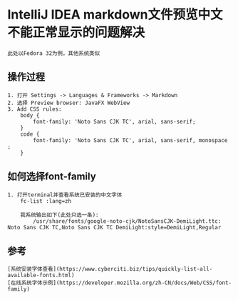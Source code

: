 # IntelliJ IDEA markdown文件预览中文不能正常显示的问题解决
```
此处以Fedora 32为例，其他系统类似
```

## 操作过程
```
1. 打开 Settings -> Languages & Frameworks -> Markdown
2. 选择 Preview browser: JavaFX WebView
3. Add CSS rules:
    body {
        font-family: 'Noto Sans CJK TC', arial, sans-serif;
    }
    code {
        font-family: 'Noto Sans CJK TC', arial, sans-serif, monospace ;
    }

```

## 如何选择font-family
```
1. 打开terminal并查看系统已安装的中文字体
    fc-list :lang=zh

    我系统输出如下(此处只选一条):
        /usr/share/fonts/google-noto-cjk/NotoSansCJK-DemiLight.ttc: Noto Sans CJK TC,Noto Sans CJK TC DemiLight:style=DemiLight,Regular
```

## 参考
    [系统安装字体查看](https://www.cyberciti.biz/tips/quickly-list-all-available-fonts.html)
    [在线系统字体示例](https://developer.mozilla.org/zh-CN/docs/Web/CSS/font-family)
